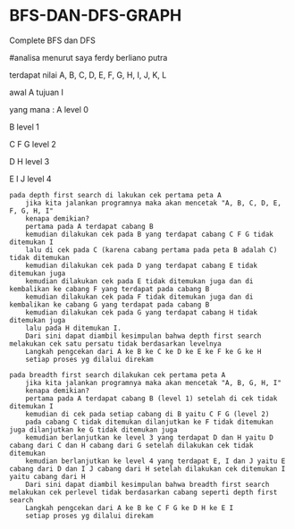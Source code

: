 # BFS-DAN-DFS-GRAPH
Complete BFS dan DFS

#analisa menurut saya ferdy berliano putra

terdapat nilai A, B, C, D, E, F, G, H, I, J, K, L

awal A tujuan I

yang mana :
A level 0

B level 1

C F G level 2

D   H level 3

E  I J level 4

	pada depth first search di lakukan cek pertama peta A
		jika kita jalankan programnya maka akan mencetak "A, B, C, D, E, F, G, H, I"
		kenapa demikian?
		pertama pada A terdapat cabang B
		kemudian dilakukan cek pada B yang terdapat cabang C F G tidak ditemukan I
		lalu di cek pada C (karena cabang pertama pada peta B adalah C) tidak ditemukan 
		kemudian dilakukan cek pada D yang terdapat cabang E tidak ditemukan juga
		kemudian dilakukan cek pada E tidak ditemukan juga dan di kembalikan ke cabang F yang terdapat pada cabang B
		kemudian dilakukan cek pada F tidak ditemukan juga dan di kembalikan ke cabang G yang terdapat pada cabang B
		kemudian dilakukan cek pada G yang terdapat cabang H tidak ditemukan juga
		lalu pada H ditemukan I.
		Dari sini dapat diambil kesimpulan bahwa depth first search melakukan cek satu persatu tidak berdasarkan levelnya 
		Langkah pengcekan dari A ke B ke C ke D ke E ke F ke G ke H
		setiap proses yg dilalui direkam

	pada breadth first search dilakukan cek pertama peta A
		jika kita jalankan programnya maka akan mencetak "A, B, G, H, I"
		kenapa demikian?
		pertama pada A terdapat cabang B (level 1) setelah di cek tidak ditemukan I
		kemudian di cek pada setiap cabang di B yaitu C F G (level 2)
		pada cabang C tidak ditemukan dilanjutkan ke F tidak ditemukan juga dilanjutkan ke G tidak ditemukan juga
		kemudian berlanjutkan ke level 3 yang terdapat D dan H yaitu D cabang dari C dan H cabang dari G setelah dilakukan cek tidak ditemukan
		kemudian berlanjutkan ke level 4 yang terdapat E, I dan J yaitu E cabang dari D dan I J cabang dari H setelah dilakukan cek ditemukan I yaitu cabang dari H
		Dari sini dapat diambil kesimpulan bahwa breadth first search melakukan cek perlevel tidak berdasarkan cabang seperti depth first search 
		Langkah pengcekan dari A ke B ke C F G ke D H ke E I
		setiap proses yg dilalui direkam

